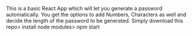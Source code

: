 This is a basic React App which will let you generate a password automatically. 
You get the options to add Numbers, Characters as well and decide the length of the password to be generated.
Simply download this repo> install node modules> npm start
